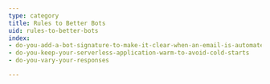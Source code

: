 ```yaml
---
type: category
title: Rules to Better Bots
uid: rules-to-better-bots
index:
- do-you-add-a-bot-signature-to-make-it-clear-when-an-email-is-automated
- do-you-keep-your-serverless-application-warm-to-avoid-cold-starts
- do-you-vary-your-responses

---
```

<p>​​<br></p>


